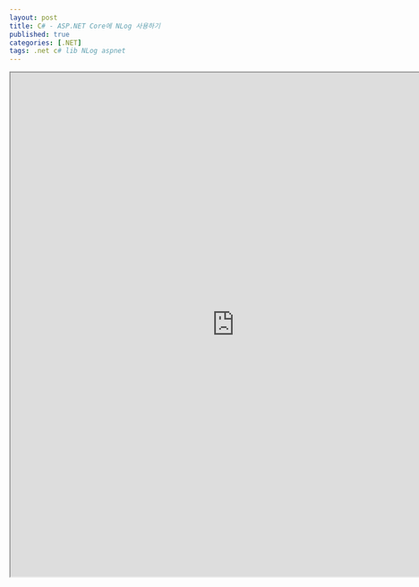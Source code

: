 ```yaml
---
layout: post
title: C# - ASP.NET Core에 NLog 사용하기
published: true
categories: [.NET]
tags: .net c# lib NLog aspnet
---  
```

<iframe width="800" height="900" src="https://docs.google.com/document/d/e/2PACX-1vRifcKhJJruqFNJsYn1xFre_zqmloNyY_p31lMERc6NJekihYJksbCbUfC-vaI9SZpvCKgbAZBz2uDy/pub?embedded=true"></iframe>   
  
   